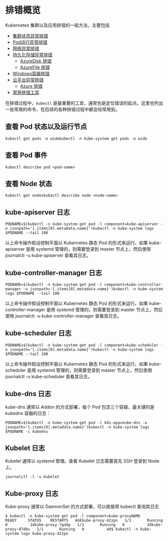 # 排错概览

Kubernetes 集群以及应用排错的一般方法，主要包括

* ​[集群状态异常排错](https://kubernetes.feisky.xyz/pai-cuo-zhi-nan/cluster)​
* ​[Pod运行异常排错](https://kubernetes.feisky.xyz/pai-cuo-zhi-nan/pod)​
* ​[网络异常排错](https://kubernetes.feisky.xyz/pai-cuo-zhi-nan/network)​
* ​[持久化存储异常排错](https://kubernetes.feisky.xyz/pai-cuo-zhi-nan/pv)​
  * ​[AzureDisk 排错](https://kubernetes.feisky.xyz/pai-cuo-zhi-nan/pv/azuredisk)​
  * ​[AzureFile 排错](https://kubernetes.feisky.xyz/pai-cuo-zhi-nan/pv/azurefile)​
* ​[Windows容器排错](https://kubernetes.feisky.xyz/pai-cuo-zhi-nan/windows)​
* ​[云平台异常排错](https://kubernetes.feisky.xyz/pai-cuo-zhi-nan/cloud)​
  * ​[Azure 排错](https://kubernetes.feisky.xyz/pai-cuo-zhi-nan/cloud/azure)​
* ​[常用排错工具](https://kubernetes.feisky.xyz/pai-cuo-zhi-nan/tools)​

在排错过程中，`kubectl` 是最重要的工具，通常也是定位错误的起点。这里也列出一些常用的命令，在后续的各种排错过程中都会经常用到。

## 查看 Pod 状态以及运行节点 <a id="cha-kan-pod-zhuang-tai-yi-ji-yun-hang-jie-dian"></a>

```text
kubectl get pods -o widekubectl -n kube-system get pods -o wide
```

## 查看 Pod 事件 <a id="cha-kan-pod-shi-jian"></a>

```text
kubectl describe pod <pod-name>
```

## 查看 Node 状态 <a id="cha-kan-node-zhuang-tai"></a>

```text
kubectl get nodeskubectl describe node <node-name>
```

## kube-apiserver 日志 <a id="kubeapiserver-ri-zhi"></a>

```text
PODNAME=$(kubectl -n kube-system get pod -l component=kube-apiserver -o jsonpath='{.items[0].metadata.name}')kubectl -n kube-system logs $PODNAME --tail 100
```

以上命令操作假设控制平面以 Kubernetes 静态 Pod 的形式来运行。如果 kube-apiserver 是用 systemd 管理的，则需要登录到 master 节点上，然后使用 journalctl -u kube-apiserver 查看其日志。

## kube-controller-manager 日志 <a id="kubecontrollermanager-ri-zhi"></a>

```text
PODNAME=$(kubectl -n kube-system get pod -l component=kube-controller-manager -o jsonpath='{.items[0].metadata.name}')kubectl -n kube-system logs $PODNAME --tail 100
```

以上命令操作假设控制平面以 Kubernetes 静态 Pod 的形式来运行。如果 kube-controller-manager 是用 systemd 管理的，则需要登录到 master 节点上，然后使用 journalctl -u kube-controller-manager 查看其日志。

## kube-scheduler 日志 <a id="kubescheduler-ri-zhi"></a>

```text
PODNAME=$(kubectl -n kube-system get pod -l component=kube-scheduler -o jsonpath='{.items[0].metadata.name}')kubectl -n kube-system logs $PODNAME --tail 100
```

以上命令操作假设控制平面以 Kubernetes 静态 Pod 的形式来运行。如果 kube-scheduler 是用 systemd 管理的，则需要登录到 master 节点上，然后使用 journalctl -u kube-scheduler 查看其日志。

## kube-dns 日志 <a id="kubedns-ri-zhi"></a>

kube-dns 通常以 Addon 的方式部署，每个 Pod 包含三个容器，最关键的是 kubedns 容器的日志：

```text
PODNAME=$(kubectl -n kube-system get pod -l k8s-app=kube-dns -o jsonpath='{.items[0].metadata.name}')kubectl -n kube-system logs $PODNAME -c kubedns
```

## Kubelet 日志 <a id="kubelet-ri-zhi"></a>

Kubelet 通常以 systemd 管理。查看 Kubelet 日志需要首先 SSH 登录到 Node 上。

```text
journalctl -l -u kubelet
```

## Kube-proxy 日志 <a id="kubeproxy-ri-zhi"></a>

Kube-proxy 通常以 DaemonSet 的方式部署，可以直接用 kubectl 查询其日志

```text
$ kubectl -n kube-system get pod -l component=kube-proxyNAME               READY     STATUS    RESTARTS   AGEkube-proxy-42zpn   1/1       Running   0          1dkube-proxy-7gd4p   1/1       Running   0          3dkube-proxy-87dbs   1/1       Running   0          4d$ kubectl -n kube-system logs kube-proxy-42zpn
```

